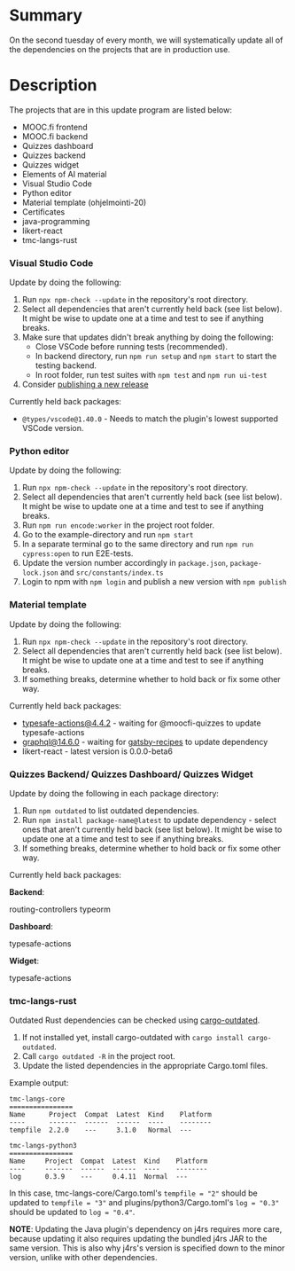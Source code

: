 # Summary
[summary]: #summary

On the second tuesday of every month, we will systematically update all of the dependencies on the projects that are in production use.

# Description
[description]: #description

The projects that are in this update program are listed below:

* MOOC.fi frontend
* MOOC.fi backend
* Quizzes dashboard
* Quizzes backend
* Quizzes widget
* Elements of AI material
* Visual Studio Code
* Python editor
* Material template (ohjelmointi-20)
* Certificates
* java-programming
* likert-react
* tmc-langs-rust

### Visual Studio Code

Update by doing the following:
1. Run `npx npm-check --update` in the repository's root directory.
2. Select all dependencies that aren't currently held back (see list below). It might be wise to update one at a time and test to see if anything breaks.
3. Make sure that updates didn't break anything by doing the following:
   * Close VSCode before running tests (recommended).
   * In backend directory, run `npm run setup` and `npm start` to start the testing backend.
   * In root folder, run test suites with `npm test` and `npm run ui-test`
4. Consider [publishing a new release](https://github.com/rage/tmc-vscode/blob/master/docs/publish.md)

Currently held back packages:
* `@types/vscode@1.40.0` - Needs to match the plugin's lowest supported VSCode version.

### Python editor

Update by doing the following:
1. Run `npx npm-check --update` in the repository's root directory.
2. Select all dependencies that aren't currently held back (see list below). It might be wise to update one at a time and test to see if anything breaks.
3. Run `npm run encode:worker` in the project root folder.
4. Go to the example-directory and run `npm start`
5. In a separate terminal go to the same directory and run `npm run cypress:open` to run E2E-tests.
6. Update the version number accordingly in `package.json`, `package-lock.json` and `src/constants/index.ts`
7. Login to npm with `npm login` and publish a new version with `npm publish`

### Material template

Update by doing the following:
1. Run `npx npm-check --update` in the repository's root directory.
2. Select all dependencies that aren't currently held back (see list below). It might be wise to update one at a time and test to see if anything breaks.
3. If something breaks, determine whether to hold back or fix some other way.

Currently held back packages:
* typesafe-actions@4.4.2 - waiting for @moocfi-quizzes to update typesafe-actions
* graphql@14.6.0 - waiting for [gatsby-recipes](https://github.com/gatsbyjs/gatsby/blob/master/packages/gatsby-recipes/package.json) to update dependency
* likert-react - latest version is 0.0.0-beta6

### Quizzes Backend/ Quizzes Dashboard/ Quizzes Widget

Update by doing the following in each package directory:
1. Run `npm outdated` to list outdated dependencies.
2. Run `npm install package-name@latest` to update dependency - select ones that aren't currently held back (see list below). It might be wise to update one at a time and test to see if anything breaks.
3. If something breaks, determine whether to hold back or fix some other way.

Currently held back packages:

**Backend**:

routing-controllers
typeorm

**Dashboard**:

typesafe-actions

**Widget**:

typesafe-actions

### tmc-langs-rust
Outdated Rust dependencies can be checked using [cargo-outdated](https://crates.io/crates/cargo-outdated).

1. If not installed yet, install cargo-outdated with `cargo install cargo-outdated`.
2. Call `cargo outdated -R` in the project root.
3. Update the listed dependencies in the appropriate Cargo.toml files.

Example output:
```
tmc-langs-core
================
Name      Project  Compat  Latest  Kind    Platform
----      -------  ------  ------  ----    --------
tempfile  2.2.0    ---     3.1.0   Normal  ---

tmc-langs-python3
================
Name     Project  Compat  Latest  Kind    Platform
----     -------  ------  ------  ----    --------
log      0.3.9    ---     0.4.11  Normal  ---
```
In this case, tmc-langs-core/Cargo.toml's `tempfile = "2"` should be updated to `tempfile = "3"` and plugins/python3/Cargo.toml's `log = "0.3"` should be updated to `log = "0.4"`.

**NOTE**: Updating the Java plugin's dependency on j4rs requires more care, because updating it also requires updating the bundled j4rs JAR to the same version. This is also why j4rs's version is specified down to the minor version, unlike with other dependencies.
